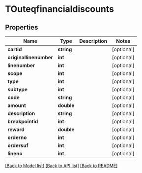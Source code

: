 # TOuteqfinancialdiscounts

## Properties
Name | Type | Description | Notes
------------ | ------------- | ------------- | -------------
**cartid** | **string** |  | [optional] 
**originallinenumber** | **int** |  | [optional] 
**linenumber** | **int** |  | [optional] 
**scope** | **int** |  | [optional] 
**type** | **int** |  | [optional] 
**subtype** | **int** |  | [optional] 
**code** | **string** |  | [optional] 
**amount** | **double** |  | [optional] 
**description** | **string** |  | [optional] 
**breakpointid** | **int** |  | [optional] 
**reward** | **double** |  | [optional] 
**orderno** | **int** |  | [optional] 
**ordersuf** | **int** |  | [optional] 
**lineno** | **int** |  | [optional] 

[[Back to Model list]](../README.md#documentation-for-models) [[Back to API list]](../README.md#documentation-for-api-endpoints) [[Back to README]](../README.md)


